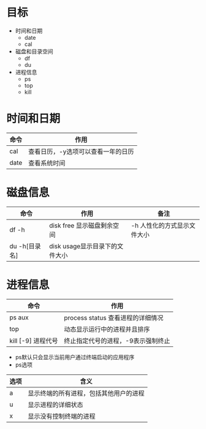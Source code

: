 # 目标
- 时间和日期
    - date
    - cal
- 磁盘和目录空间
    - df
    - du
- 进程信息
    - ps
    - top
    - kill

# 时间和日期
|命令|作用|
|-|-|
|cal|查看日历，-y选项可以查看一年的日历|
|date|查看系统时间|

# 磁盘信息
|命令|作用|备注|
|-|-|-|
|df -h|disk free 显示磁盘剩余空间|-h 人性化的方式显示文件大小|
|du -h[目录名]|disk usage显示目录下的文件大小|

# 进程信息
|命令|作用|
|-|-|
|ps aux|process status 查看进程的详细情况|
|top|动态显示运行中的进程并且排序|
|kill [-9] 进程代号|终止指定代号的进程，-9表示强制终止|

- ps默认只会显示当前用户通过终端启动的应用程序
- ps选项

|选项|含义|
|-|-|
|a|显示终端的所有进程，包括其他用户的进程|
|u|显示进程的详细状态|
|x|显示没有控制终端的进程|

